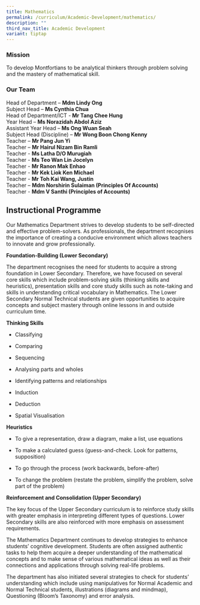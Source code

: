 ```yaml
---
title: Mathematics
permalink: /curriculum/Academic-Development/mathematics/
description: ""
third_nav_title: Academic Development
variant: tiptap
---
```

<h3>Mission</h3>
<p>To develop Montfortians to be analytical thinkers through problem solving
and the mastery of mathematical skill.</p>
<h3>Our Team</h3>
<p>Head of Department&nbsp;–&nbsp;<strong>Mdm Lindy Ong</strong>
<br>Subject Head – <strong>Ms Cynthia Chua </strong>
<br>Head of Department/ICT -<strong> Mr Tang Chee Hung</strong>
<br>Year Head – <strong>Ms Norazidah Abdol Aziz</strong>
<br>Assistant Year Head –&nbsp;<strong>Ms Ong Wuan Seah</strong>
<br>Subject Head (Discipline) –&nbsp;<strong>Mr Wong Boon Chong Kenny </strong>
<br>Teacher –&nbsp;<strong>Mr Pang Jun Yi</strong>
<br>Teacher –&nbsp;<strong>Mr Hairul Nizam Bin Ramli</strong>
<br>Teacher -&nbsp;<strong>Ms Latha D/O Murugiah</strong>
<br>Teacher -&nbsp;<strong>Ms Teo Wan Lin Jocelyn</strong>
<br>Teacher -&nbsp;<strong>Mr Ranon Mak Enhao</strong>
<br>Teacher -&nbsp;<strong>Mr Kek Liok Ken Michael </strong>
<br>Teacher -&nbsp;<strong>Mr Toh Kai Wang, Justin</strong>
<br>Teacher –&nbsp;<strong>Mdm Norshirin Sulaiman (Principles Of Accounts)</strong>
<br>Teacher -&nbsp;<strong>Mdm V Santhi (Principles of Accounts)</strong>
</p>
<h2>Instructional Programme</h2>
<p>Our Mathematics Department strives to develop students to be self-directed
and effective problem-solvers. As professionals, the department recognises
the importance of creating a conducive environment which allows teachers
to innovate and grow professionally.</p>
<p><strong>Foundation-Building (Lower Secondary)</strong>
</p>
<p>The department recognises the need for students to acquire a strong foundation
in Lower Secondary. Therefore, we have focused on several core skills which
include problem-solving skills (thinking skills and heuristics), presentation
skills and core study skills such as note-taking and skills in understanding
critical vocabulary in Mathematics. The Lower Secondary Normal Technical
students are given opportunities to acquire concepts and subject mastery
through online lessons in and outside curriculum time.</p>
<p><strong>Thinking Skills</strong>
</p>
<ul data-tight="true" class="tight">
<li>
<p>Classifying</p>
</li>
<li>
<p>Comparing</p>
</li>
<li>
<p>Sequencing</p>
</li>
<li>
<p>Analysing parts and wholes</p>
</li>
<li>
<p>Identifying patterns and relationships</p>
</li>
<li>
<p>Induction</p>
</li>
<li>
<p>Deduction</p>
</li>
<li>
<p>Spatial Visualisation</p>
</li>
</ul>
<p><strong>Heuristics</strong>
</p>
<ul data-tight="true" class="tight">
<li>
<p>To give a representation, draw a diagram, make a list, use equations</p>
</li>
<li>
<p>To make a calculated guess (guess-and-check. Look for patterns, supposition)</p>
</li>
<li>
<p>To go through the process (work backwards, before-after)</p>
</li>
<li>
<p>To change the problem (restate the problem, simplify the problem, solve
part of the problem)</p>
</li>
</ul>
<p><strong>Reinforcement and Consolidation (Upper Secondary)</strong>
</p>
<p>The key focus of the Upper Secondary curriculum is to reinforce study
skills with greater emphasis in interpreting different types of questions.
Lower Secondary skills are also reinforced with more emphasis on assessment
requirements.</p>
<p>The Mathematics Department continues to develop strategies to enhance
students’ cognitive development. Students are often assigned authentic
tasks to help them acquire a deeper understanding of the mathematical concepts
and to make sense of various mathematical ideas as well as their connections
and applications through solving real-life problems.</p>
<p>The department has also initiated several strategies to check for students’
understanding which include using manipulatives for Normal Academic and
Normal Technical students, illustrations (diagrams and mindmap), Questioning
(Bloom’s Taxonomy) and error analysis.</p>